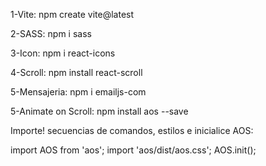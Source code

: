 1-Vite: npm create vite@latest

2-SASS: npm i sass

3-Icon: npm i react-icons

4-Scroll: npm install react-scroll

5-Mensajeria: npm i emailjs-com

5-Animate on Scroll: npm install aos --save

Importe! secuencias de comandos, estilos e inicialice AOS:

import AOS from 'aos';
import 'aos/dist/aos.css';
AOS.init();

